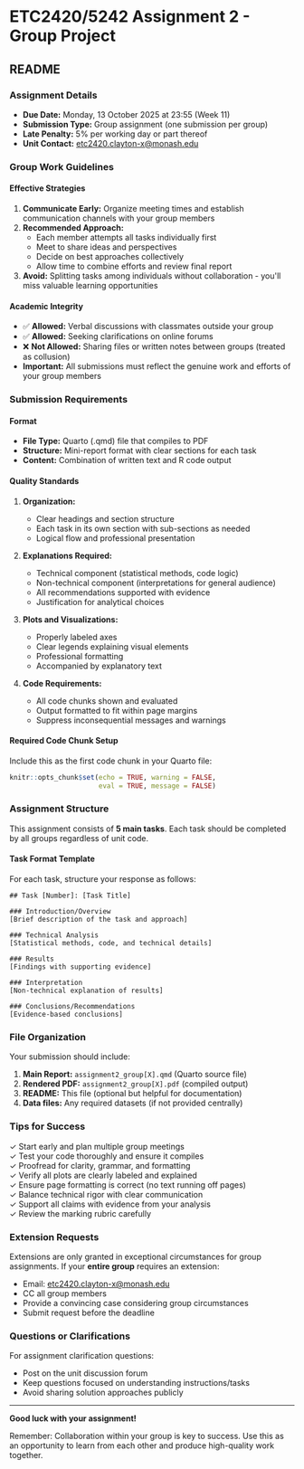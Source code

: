 # ETC2420/5242 Assignment 2 - Group Project

## README

### Assignment Details
- **Due Date:** Monday, 13 October 2025 at 23:55 (Week 11)
- **Submission Type:** Group assignment (one submission per group)
- **Late Penalty:** 5% per working day or part thereof
- **Unit Contact:** etc2420.clayton-x@monash.edu

### Group Work Guidelines

#### Effective Strategies
1. **Communicate Early:** Organize meeting times and establish communication channels with your group members
2. **Recommended Approach:** 
   - Each member attempts all tasks individually first
   - Meet to share ideas and perspectives
   - Decide on best approaches collectively
   - Allow time to combine efforts and review final report
3. **Avoid:** Splitting tasks among individuals without collaboration - you'll miss valuable learning opportunities

#### Academic Integrity
- ✅ **Allowed:** Verbal discussions with classmates outside your group
- ✅ **Allowed:** Seeking clarifications on online forums
- ❌ **Not Allowed:** Sharing files or written notes between groups (treated as collusion)
- **Important:** All submissions must reflect the genuine work and efforts of your group members

### Submission Requirements

#### Format
- **File Type:** Quarto (.qmd) file that compiles to PDF
- **Structure:** Mini-report format with clear sections for each task
- **Content:** Combination of written text and R code output

#### Quality Standards
1. **Organization:**
   - Clear headings and section structure
   - Each task in its own section with sub-sections as needed
   - Logical flow and professional presentation

2. **Explanations Required:**
   - Technical component (statistical methods, code logic)
   - Non-technical component (interpretations for general audience)
   - All recommendations supported with evidence
   - Justification for analytical choices

3. **Plots and Visualizations:**
   - Properly labeled axes
   - Clear legends explaining visual elements
   - Professional formatting
   - Accompanied by explanatory text

4. **Code Requirements:**
   - All code chunks shown and evaluated
   - Output formatted to fit within page margins
   - Suppress inconsequential messages and warnings

#### Required Code Chunk Setup
Include this as the first code chunk in your Quarto file:

```r
knitr::opts_chunk$set(echo = TRUE, warning = FALSE,
                      eval = TRUE, message = FALSE)
```

### Assignment Structure

This assignment consists of **5 main tasks**. Each task should be completed by all groups regardless of unit code.

#### Task Format Template
For each task, structure your response as follows:

```
## Task [Number]: [Task Title]

### Introduction/Overview
[Brief description of the task and approach]

### Technical Analysis
[Statistical methods, code, and technical details]

### Results
[Findings with supporting evidence]

### Interpretation
[Non-technical explanation of results]

### Conclusions/Recommendations
[Evidence-based conclusions]
```

### File Organization

Your submission should include:
1. **Main Report:** `assignment2_group[X].qmd` (Quarto source file)
2. **Rendered PDF:** `assignment2_group[X].pdf` (compiled output)
3. **README:** This file (optional but helpful for documentation)
4. **Data files:** Any required datasets (if not provided centrally)

### Tips for Success

✓ Start early and plan multiple group meetings  
✓ Test your code thoroughly and ensure it compiles  
✓ Proofread for clarity, grammar, and formatting  
✓ Verify all plots are clearly labeled and explained  
✓ Ensure page formatting is correct (no text running off pages)  
✓ Balance technical rigor with clear communication  
✓ Support all claims with evidence from your analysis  
✓ Review the marking rubric carefully  

### Extension Requests

Extensions are only granted in exceptional circumstances for group assignments. If your **entire group** requires an extension:
- Email: etc2420.clayton-x@monash.edu
- CC all group members
- Provide a convincing case considering group circumstances
- Submit request before the deadline

### Questions or Clarifications

For assignment clarification questions:
- Post on the unit discussion forum
- Keep questions focused on understanding instructions/tasks
- Avoid sharing solution approaches publicly

---

**Good luck with your assignment!**

Remember: Collaboration within your group is key to success. Use this as an opportunity to learn from each other and produce high-quality work together.
